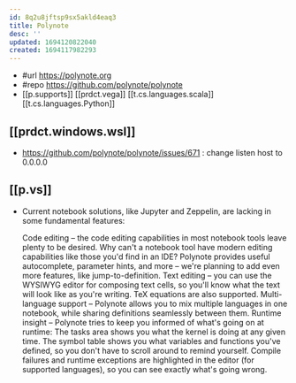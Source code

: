 ```yaml
---
id: 8q2u8jftsp9sx5akld4eaq3
title: Polynote
desc: ''
updated: 1694120822040
created: 1694117982293
---
```


- #url https://polynote.org
- #repo https://github.com/polynote/polynote
- [[p.supports]] [[prdct.vega]] [[t.cs.languages.scala]] [[t.cs.languages.Python]]

## [[prdct.windows.wsl]]

- https://github.com/polynote/polynote/issues/671 : change listen host to 0.0.0.0

## [[p.vs]]

- Current notebook solutions, like Jupyter and Zeppelin, are lacking in some fundamental features:

    Code editing – the code editing capabilities in most notebook tools leave plenty to be desired. Why can't a notebook tool have modern editing capabilities like those you'd find in an IDE? Polynote provides useful autocomplete, parameter hints, and more – we're planning to add even more features, like jump-to-definition.
    Text editing – you can use the WYSIWYG editor for composing text cells, so you'll know what the text will look like as you're writing. TeX equations are also supported.
    Multi-language support – Polynote allows you to mix multiple languages in one notebook, while sharing definitions seamlessly between them.
    Runtime insight – Polynote tries to keep you informed of what's going on at runtime:
        The tasks area shows you what the kernel is doing at any given time.
        The symbol table shows you what variables and functions you've defined, so you don't have to scroll around to remind yourself.
        Compile failures and runtime exceptions are highlighted in the editor (for supported languages), so you can see exactly what's going wrong.
